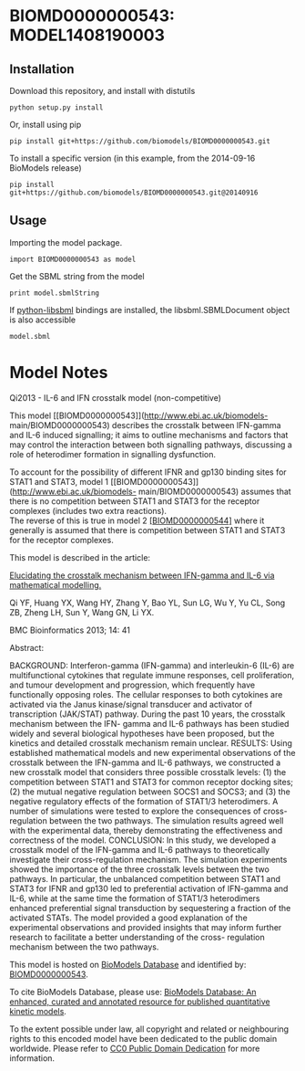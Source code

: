 # BIOMD0000000543: MODEL1408190003

## Installation

Download this repository, and install with distutils

`python setup.py install`

Or, install using pip

`pip install git+https://github.com/biomodels/BIOMD0000000543.git`

To install a specific version (in this example, from the 2014-09-16 BioModels release)

`pip install git+https://github.com/biomodels/BIOMD0000000543.git@20140916`

## Usage

Importing the model package.

`import BIOMD0000000543 as model`

Get the SBML string from the model

`print model.sbmlString`

If [python-libsbml](https://pypi.python.org/pypi/python-libsbml) bindings are
installed, the libsbml.SBMLDocument object is also accessible

`model.sbml`


# Model Notes


Qi2013 - IL-6 and IFN crosstalk model (non-competitive)

This model [[BIOMD0000000543]](http://www.ebi.ac.uk/biomodels-
main/BIOMD0000000543) describes the crosstalk between IFN-gamma and IL-6
induced signalling; it aims to outline mechanisms and factors that may control
the interaction between both signalling pathways, discussing a role of
heterodimer formation in signalling dysfunction.  
  
To account for the possibility of different IFNR and gp130 binding sites for
STAT1 and STAT3, model 1 [[BIOMD0000000543]](http://www.ebi.ac.uk/biomodels-
main/BIOMD0000000543) assumes that there is no competition between STAT1 and
STAT3 for the receptor complexes (includes two extra reactions).  
The reverse of this is true in model 2
[[BIOMD0000000544]](http://www.ebi.ac.uk/biomodels-main/BIOMD0000000544) where
it generally is assumed that there is competition between STAT1 and STAT3 for
the receptor complexes.

This model is described in the article:

[Elucidating the crosstalk mechanism between IFN-gamma and IL-6 via
mathematical modelling.](http://identifiers.org/pubmed/23384097)

Qi YF, Huang YX, Wang HY, Zhang Y, Bao YL, Sun LG, Wu Y, Yu CL, Song ZB, Zheng
LH, Sun Y, Wang GN, Li YX.

BMC Bioinformatics 2013; 14: 41

Abstract:

BACKGROUND: Interferon-gamma (IFN-gamma) and interleukin-6 (IL-6) are
multifunctional cytokines that regulate immune responses, cell proliferation,
and tumour development and progression, which frequently have functionally
opposing roles. The cellular responses to both cytokines are activated via the
Janus kinase/signal transducer and activator of transcription (JAK/STAT)
pathway. During the past 10 years, the crosstalk mechanism between the IFN-
gamma and IL-6 pathways has been studied widely and several biological
hypotheses have been proposed, but the kinetics and detailed crosstalk
mechanism remain unclear. RESULTS: Using established mathematical models and
new experimental observations of the crosstalk between the IFN-gamma and IL-6
pathways, we constructed a new crosstalk model that considers three possible
crosstalk levels: (1) the competition between STAT1 and STAT3 for common
receptor docking sites; (2) the mutual negative regulation between SOCS1 and
SOCS3; and (3) the negative regulatory effects of the formation of STAT1/3
heterodimers. A number of simulations were tested to explore the consequences
of cross-regulation between the two pathways. The simulation results agreed
well with the experimental data, thereby demonstrating the effectiveness and
correctness of the model. CONCLUSION: In this study, we developed a crosstalk
model of the IFN-gamma and IL-6 pathways to theoretically investigate their
cross-regulation mechanism. The simulation experiments showed the importance
of the three crosstalk levels between the two pathways. In particular, the
unbalanced competition between STAT1 and STAT3 for IFNR and gp130 led to
preferential activation of IFN-gamma and IL-6, while at the same time the
formation of STAT1/3 heterodimers enhanced preferential signal transduction by
sequestering a fraction of the activated STATs. The model provided a good
explanation of the experimental observations and provided insights that may
inform further research to facilitate a better understanding of the cross-
regulation mechanism between the two pathways.

This model is hosted on [BioModels Database](http://www.ebi.ac.uk/biomodels/)
and identified by:
[BIOMD0000000543](http://identifiers.org/biomodels.db/BIOMD0000000543).

To cite BioModels Database, please use: [BioModels Database: An enhanced,
curated and annotated resource for published quantitative kinetic
models](http://identifiers.org/pubmed/20587024).

To the extent possible under law, all copyright and related or neighbouring
rights to this encoded model have been dedicated to the public domain
worldwide. Please refer to [CC0 Public Domain
Dedication](http://creativecommons.org/publicdomain/zero/1.0/) for more
information.


